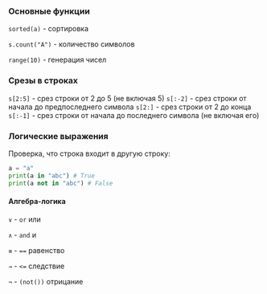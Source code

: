 ### Основные функции

`sorted(a)` - сортировка

`s.count("A")` - количество символов

`range(10)` - генерация чисел

### Срезы в строках

`s[2:5]` - срез строки от 2 до 5 (не включая 5)
`s[:-2]` - срез строки от начала до предпоследнего символа
`s[2:]` - срез строки от 2 до конца
`s[:-1]` - срез строки от начала до последнего символа (не включая его)

### Логические выражения 

Проверка, что строка входит в другую строку:

```python
a = "a"
print(a in "abc") # True
print(a not in "abc") # False
```

#### Алгебра-логика

`∨` - `or` или

`∧` - `and` и

`≡` - `==` равенство

`→` - `<=` следствие

`¬` - `(not())` отрицание
